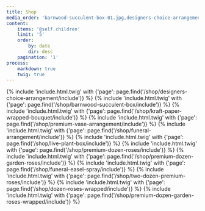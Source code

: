 ```yaml
---
title: Shop
media_order: 'barnwood-succulent-box-01.jpg,designers-choice-arrangement-shop-min.jpg,kraft-paper-wrapped-bouquet-03.jpg,premium-vase-arrangement-003-min.jpg'
content:
    items: '@self.children'
    limit: '5'
    order:
        by: date
        dir: desc
    pagination: '1'
process:
	markdown: true
    twig: true
---
```


<div class="container-fluid pt-4 pb-4">
	<div class="row pb-5">
		{% include 'include.html.twig' with {'page': page.find('/shop/designers-choice-arrangement/include')} %}
		{% include 'include.html.twig' with {'page': page.find('/shop/barnwood-succulent-box/include')} %}
		{% include 'include.html.twig' with {'page': page.find('/shop/kraft-paper-wrapped-bouquet/include')} %}
		{% include 'include.html.twig' with {'page': page.find('/shop/premium-vase-arrangement/include')} %}
		{% include 'include.html.twig' with {'page': page.find('/shop/funeral-arrangement/include')} %}
		{% include 'include.html.twig' with {'page': page.find('/shop/live-plant-box/include')} %}
		{% include 'include.html.twig' with {'page': page.find('/shop/premium-dozen-roses/include')} %}
		{% include 'include.html.twig' with {'page': page.find('/shop/premium-dozen-garden-roses/include')} %}
		{% include 'include.html.twig' with {'page': page.find('/shop/funeral-easel-spray/include')} %}
		{% include 'include.html.twig' with {'page': page.find('/shop/two-dozen-premium-roses/include')} %}
		{% include 'include.html.twig' with {'page': page.find('/shop/dozen-roses-wrapped/include')} %}
		{% include 'include.html.twig' with {'page': page.find('/shop/premium-dozen-garden-roses-wrapped/include')} %}
	</div>
</div>